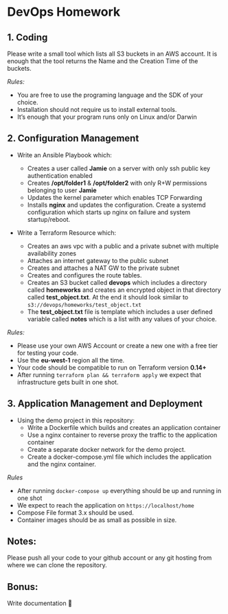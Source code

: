 # **DevOps Homework**

## **1. Coding**

Please write a small tool which lists all S3 buckets in an AWS account. It is enough that the tool returns the Name and the Creation Time of the buckets. 

*Rules:*

* You are free to use the programing language and the SDK of your choice.
* Installation should not require us to install external tools.
* It’s enough that your program runs only on Linux and/or Darwin

## **2. Configuration Management**

* Write an Ansible Playbook which:
  * Creates a user called **Jamie** on a server with only ssh public key authentication enabled
  * Creates **/opt/folder1** & **/opt/folder2** with only R+W permissions belonging to user **Jamie**
  * Updates the kernel parameter which enables TCP Forwarding
  * Installs **nginx** and updates the configuration. Create a systemd configuration which starts up nginx on failure and system startup/reboot.

* Write a Terraform Resource which:
  * Creates an aws vpc with a public and a private subnet with multiple availability zones
  * Attaches an internet gateway to the public subnet
  * Creates and attaches a NAT GW to the private subnet
  * Creates and configures the route tables. 
  * Creates an S3 bucket called **devops** which includes a directory called **homeworks** and creates an encrypted object in that directory called **test_object.txt**. At the end it should look similar to ```s3://devops/homeworks/test_object.txt```
  * The **test_object.txt** file is template which includes a user defined variable called **notes** which is a list with any values of your choice. 

*Rules:*

* Please use your own AWS Account or create a new one with a free tier for testing your code. 
* Use the **eu-west-1** region all the time.
* Your code should be compatible to run on Terraform version **0.14+**
* After running ```terraform plan && terraform apply``` we expect that infrastructure gets built in one shot.

## **3. Application Management and Deployment**

* Using the demo project in this repository: 
  * Write a Dockerfile which builds and creates an application container
  * Use a nginx container to reverse proxy the traffic to the application container
  * Create a separate docker network for the demo project.
  * Create a docker-compose.yml file which includes the application and the nginx container.

*Rules*

* After running ```docker-compose up``` everything should be up and running in one shot
* We expect to reach the application on ```https://localhost/home```
* Compose File format 3.x should be used.
* Container images should be as small as possible in size. 

## Notes:

Please push all your code to your github account or any git hosting from where we can clone the repository.

## Bonus: 

Write documentation 🙏


